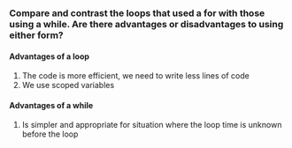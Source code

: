 ###  Compare and contrast the loops that used a for with those using a while. Are there advantages or disadvantages to using either form?

#### Advantages of a loop

1. The code is more efficient, we need to write less lines of code
2. We use scoped variables

#### Advantages of a while

1. Is simpler and appropriate for situation where the loop time is unknown before the loop
   